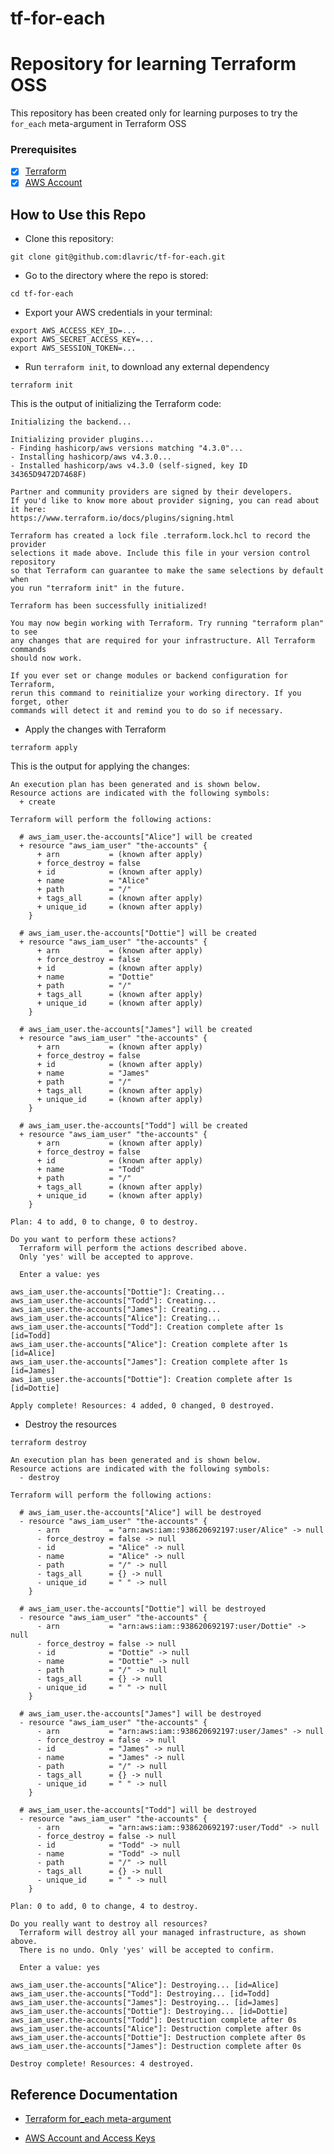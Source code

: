 # tf-for-each

# Repository for learning Terraform OSS
This repository has been created only for learning purposes to try the `for_each` meta-argument in Terraform OSS

### Prerequisites

- [X] [Terraform](https://www.terraform.io/downloads)
- [X] [AWS Account](https://signin.aws.amazon.com/signin?redirect_uri=https%3A%2F%2Fportal.aws.amazon.com%2Fbilling%2Fsignup%2Fresume&client_id=signup&code_challenge_method=SHA-256&code_challenge=goaHJzR6L_4316BbJ-3mYe5YqoOcQY7fKzTaPrN2SyA)

## How to Use this Repo

- Clone this repository:
```shell
git clone git@github.com:dlavric/tf-for-each.git
```

- Go to the directory where the repo is stored:
```shell
cd tf-for-each
```

- Export your AWS credentials in your terminal:
```shell
export AWS_ACCESS_KEY_ID=...
export AWS_SECRET_ACCESS_KEY=...
export AWS_SESSION_TOKEN=...
```


- Run `terraform init`, to download any external dependency
```shell
terraform init
```


This is the output of initializing the Terraform code:
```shell
Initializing the backend...

Initializing provider plugins...
- Finding hashicorp/aws versions matching "4.3.0"...
- Installing hashicorp/aws v4.3.0...
- Installed hashicorp/aws v4.3.0 (self-signed, key ID 34365D9472D7468F)

Partner and community providers are signed by their developers.
If you'd like to know more about provider signing, you can read about it here:
https://www.terraform.io/docs/plugins/signing.html

Terraform has created a lock file .terraform.lock.hcl to record the provider
selections it made above. Include this file in your version control repository
so that Terraform can guarantee to make the same selections by default when
you run "terraform init" in the future.

Terraform has been successfully initialized!

You may now begin working with Terraform. Try running "terraform plan" to see
any changes that are required for your infrastructure. All Terraform commands
should now work.

If you ever set or change modules or backend configuration for Terraform,
rerun this command to reinitialize your working directory. If you forget, other
commands will detect it and remind you to do so if necessary.
```

- Apply the changes with Terraform
```shell
terraform apply
```

This is the output for applying the changes:
```shell
An execution plan has been generated and is shown below.
Resource actions are indicated with the following symbols:
  + create

Terraform will perform the following actions:

  # aws_iam_user.the-accounts["Alice"] will be created
  + resource "aws_iam_user" "the-accounts" {
      + arn           = (known after apply)
      + force_destroy = false
      + id            = (known after apply)
      + name          = "Alice"
      + path          = "/"
      + tags_all      = (known after apply)
      + unique_id     = (known after apply)
    }

  # aws_iam_user.the-accounts["Dottie"] will be created
  + resource "aws_iam_user" "the-accounts" {
      + arn           = (known after apply)
      + force_destroy = false
      + id            = (known after apply)
      + name          = "Dottie"
      + path          = "/"
      + tags_all      = (known after apply)
      + unique_id     = (known after apply)
    }

  # aws_iam_user.the-accounts["James"] will be created
  + resource "aws_iam_user" "the-accounts" {
      + arn           = (known after apply)
      + force_destroy = false
      + id            = (known after apply)
      + name          = "James"
      + path          = "/"
      + tags_all      = (known after apply)
      + unique_id     = (known after apply)
    }

  # aws_iam_user.the-accounts["Todd"] will be created
  + resource "aws_iam_user" "the-accounts" {
      + arn           = (known after apply)
      + force_destroy = false
      + id            = (known after apply)
      + name          = "Todd"
      + path          = "/"
      + tags_all      = (known after apply)
      + unique_id     = (known after apply)
    }

Plan: 4 to add, 0 to change, 0 to destroy.

Do you want to perform these actions?
  Terraform will perform the actions described above.
  Only 'yes' will be accepted to approve.

  Enter a value: yes

aws_iam_user.the-accounts["Dottie"]: Creating...
aws_iam_user.the-accounts["Todd"]: Creating...
aws_iam_user.the-accounts["James"]: Creating...
aws_iam_user.the-accounts["Alice"]: Creating...
aws_iam_user.the-accounts["Todd"]: Creation complete after 1s [id=Todd]
aws_iam_user.the-accounts["Alice"]: Creation complete after 1s [id=Alice]
aws_iam_user.the-accounts["James"]: Creation complete after 1s [id=James]
aws_iam_user.the-accounts["Dottie"]: Creation complete after 1s [id=Dottie]

Apply complete! Resources: 4 added, 0 changed, 0 destroyed.
```

- Destroy the resources 
```shell
terraform destroy

An execution plan has been generated and is shown below.
Resource actions are indicated with the following symbols:
  - destroy

Terraform will perform the following actions:

  # aws_iam_user.the-accounts["Alice"] will be destroyed
  - resource "aws_iam_user" "the-accounts" {
      - arn           = "arn:aws:iam::938620692197:user/Alice" -> null
      - force_destroy = false -> null
      - id            = "Alice" -> null
      - name          = "Alice" -> null
      - path          = "/" -> null
      - tags_all      = {} -> null
      - unique_id     = " " -> null
    }

  # aws_iam_user.the-accounts["Dottie"] will be destroyed
  - resource "aws_iam_user" "the-accounts" {
      - arn           = "arn:aws:iam::938620692197:user/Dottie" -> null
      - force_destroy = false -> null
      - id            = "Dottie" -> null
      - name          = "Dottie" -> null
      - path          = "/" -> null
      - tags_all      = {} -> null
      - unique_id     = " " -> null
    }

  # aws_iam_user.the-accounts["James"] will be destroyed
  - resource "aws_iam_user" "the-accounts" {
      - arn           = "arn:aws:iam::938620692197:user/James" -> null
      - force_destroy = false -> null
      - id            = "James" -> null
      - name          = "James" -> null
      - path          = "/" -> null
      - tags_all      = {} -> null
      - unique_id     = " " -> null
    }

  # aws_iam_user.the-accounts["Todd"] will be destroyed
  - resource "aws_iam_user" "the-accounts" {
      - arn           = "arn:aws:iam::938620692197:user/Todd" -> null
      - force_destroy = false -> null
      - id            = "Todd" -> null
      - name          = "Todd" -> null
      - path          = "/" -> null
      - tags_all      = {} -> null
      - unique_id     = " " -> null
    }

Plan: 0 to add, 0 to change, 4 to destroy.

Do you really want to destroy all resources?
  Terraform will destroy all your managed infrastructure, as shown above.
  There is no undo. Only 'yes' will be accepted to confirm.

  Enter a value: yes

aws_iam_user.the-accounts["Alice"]: Destroying... [id=Alice]
aws_iam_user.the-accounts["Todd"]: Destroying... [id=Todd]
aws_iam_user.the-accounts["James"]: Destroying... [id=James]
aws_iam_user.the-accounts["Dottie"]: Destroying... [id=Dottie]
aws_iam_user.the-accounts["Todd"]: Destruction complete after 0s
aws_iam_user.the-accounts["Alice"]: Destruction complete after 0s
aws_iam_user.the-accounts["Dottie"]: Destruction complete after 0s
aws_iam_user.the-accounts["James"]: Destruction complete after 0s

Destroy complete! Resources: 4 destroyed.
```

## Reference Documentation

- [Terraform for_each meta-argument](https://www.terraform.io/language/meta-arguments/for_each)

- [AWS Account and Access Keys](https://docs.aws.amazon.com/powershell/latest/userguide/pstools-appendix-sign-up.html)
